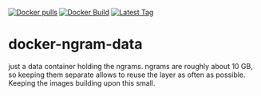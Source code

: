 [![Docker pulls](https://img.shields.io/docker/pulls/gherkin/ngram-data.svg)](https://hub.docker.com/r/gherkin/ngram-data/)
[![Docker Build](https://img.shields.io/docker/automated/gherkin/ngram-data.svg)](https://hub.docker.com/r/gherkin/ngram-data/)
[![Latest Tag](https://img.shields.io/github/tag/lindt/docker-ngram-data.svg)](https://github..com/lindt/docker-ngram-data/)

# docker-ngram-data

just a data container holding the ngrams.
ngrams are roughly about 10 GB, so keeping them separate allows to reuse the layer as often as possible. Keeping the images building upon this small.
